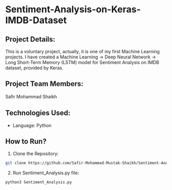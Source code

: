 # Sentiment-Analysis-on-Keras-IMDB-Dataset

## Project Details:
This is a voluntary project, actually, it is one of my first Machine Learning projects. I have created a Machine Learning -> Deep Neural Network -> Long Short-Term Memory (LSTM) model for Sentiment Analysis on IMDB dataset, provided by Keras.

## Project Team Members: 
Saﬁr Mohammad Shaikh

## Technologies Used:
* Language: Python

## How to Run?
1. Clone the Repository:
```sh
git clone https://github.com/Safir-Mohammad-Mustak-Shaikh/Sentiment-Analysis-on-Keras-IMDB-Dataset.git
```
2. Run Sentiment_Analysis.py file:
```sh
python3 Sentiment_Analysis.py
```
